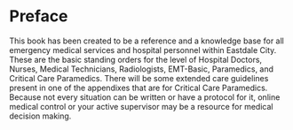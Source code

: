# Preface

This book has been created to be a reference and a knowledge base for all emergency medical services and hospital personnel within Eastdale City. These are the basic standing orders for the level of Hospital Doctors, Nurses, Medical Technicians, Radiologists, EMT-Basic, Paramedics, and Critical Care Paramedics. There will be some extended care guidelines present in one of the appendixes that are for Critical Care Paramedics. Because not every situation can be written or have a protocol for it, online medical control or your active supervisor may be a resource for medical decision making.
